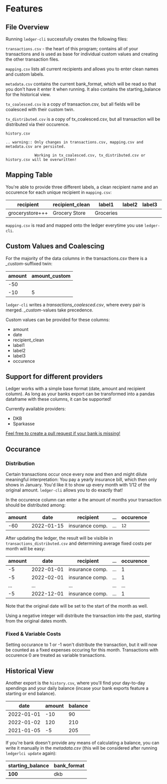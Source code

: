 # Features

## File Overview

Running `ledger-cli` successfully creates the following files:

`transactions.csv` - the heart of this program; contains all of your transactions and is used as base for individual custom values and creating the other transaction files.

`mapping.csv` lists all current recipients and allows you to enter clean names and custom labels.

`metadata.csv` contains the current bank_format, which will be read so that you don't have it enter it when running. It also contains the starting_balance for the historical view.

`tx_coalesced.csv` is a copy of transaction.csv, but all fields will be coalesced with their custom twin.

`tx_distributed.csv` is a copy of tx_coalesced.csv, but all transaction will be distributed via their occurence.

`history.csv`

```{eval-rst}
.. warning:: Only changes in transactions.csv, mapping.csv and metadata.csv are persisted.

             Working in tx_coalesced.csv, tx_distributed.csv or history.csv will be overwritten!
```

## Mapping Table

You're able to provide three different labels, a clean recipient name
and an occurence for each unique recipient in `mapping.csv`:

| recipient       | recipient_clean | label1    | label2 | label3 | occurence |
| --------------- | --------------- | --------- | ------ | ------ | --------- |
| grocerystore+++ | Grocery Store   | Groceries |        |        |           |

`mapping.csv` is read and mapped onto the ledger everytime you use `ledger-cli`.

## Custom Values and Coalescing

For the majority of the data columns in the transactions.csv there is a _\_custom_-suffixed twin:

| amount | amount_custom |
| ------ | ------------- |
| -50    |               |
| -10    | 5             |

`ledger-cli` writes a _transactions_coalesced.csv_, where every pair is merged.
_\_custom_-values take precedence.

Custom values can be provided for these columns:

- amount
- date
- recipient_clean
- label1
- label2
- label3
- occurence

## Support for different providers

Ledger works with a simple base format (date, amount and recipient column). As long as your banks export can be transformed
into a pandas dataframe with these columns, it can be supported!

Currently available providers:

- DKB
- Sparkasse

[Feel free to create a pull request if your bank is missing!](https://github.com/tilschuenemann/ledger-cli/pulls)

## Occurance

### Distribution

Certain transactions occur once every now and then and might dilute meaningful interpretation: You pay a yearly insurance bill, which then only shows in January. You'd like it to show up every month with 1/12 of the original amount. `ledger-cli` allows you to do exactly that!

In the occurence column can enter a the amount of months your transaction should be distributed among:

| amount | date       | recipient       | ... | occurence |
| ------ | ---------- | --------------- | --- | --------- |
| -60    | 2022-01-15 | insurance comp. | ... | `12`      |

After updating the ledger, the result will be visibile in `transactions_distributed.csv` and determining average fixed costs per month will be easy:

| amount | date       | recipient       | ... | occurence |
| ------ | ---------- | --------------- | --- | --------- |
| -5     | 2022-01-01 | insurance comp. | ... | 1         |
| -5     | 2022-02-01 | insurance comp. | ... | 1         |
| ...    | ...        | ...             | ... | ...       |
| -5     | 2022-12-01 | insurance comp. | ... | 1         |

Note that the original date will be set to the start of the month as well.

Using a negative integer will distribute the transaction into the past, starting from
the original dates month.

### Fixed & Variable Costs

Setting occurance to 1 or -1 won't distribute the transaction, but it will now be counted as a fixed expenses occuring for this month.
Transactions with occurence 0 are treated as variable transactions.

## Historical View

Another export is the `history.csv`, where you'll find your day-to-day spendings and
your daily balance (incase your bank exports feature a starting or end balance).

| date       | amount | balance |
| ---------- | ------ | ------- |
| 2022-01-01 | -10    | 90      |
| 2022-01-02 | 120    | 210     |
| 2021-01-05 | -5     | 205     |

If you're bank doesn't provide any means of calculating a balance, you can write it manually in the _metadata.csv_ (this will be considered after running `ledgerlci update` again):

| starting_balance | bank_format |
| ---------------- | ----------- |
| **100**          | dkb         |
